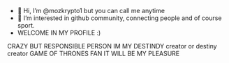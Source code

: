 - 👋 Hi, I’m @mozkrypto1 but you can call me anytime
- 👀 I’m interested in github community, connecting people and of course sport.
- WELCOME IN MY PROFILE :)

CRAZY BUT RESPONSIBLE PERSON
IM MY DESTINDY creator or destiny creator 
GAME OF THRONES FAN 
IT WILL BE MY PLEASURE
